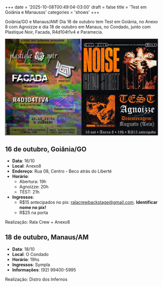 +++
date = '2025-10-08T00:49:04-03:00'
draft = false
title = 'Test em Goiânia e Manausss'
categories = 'shows'
+++

Goiânia/GO e Manaus/AM! Dia 16 de outubro tem Test em Goiânia, no Anexo 8 com Agnoizze e dia 18 de outubro em Manaus, no Condado, junto com Plastique Noir, Facada, R4d104t1v4 e Paramecia.

<!--more-->

![Test em Goiânia e Manaus](featured.jpg)

## 16 de outubro, Goiânia/GO

- **Data**: 16/10
- **Local**: Anexo8
- **Endereço**: Rua 08, Centro - Beco atrás do Liberté
- **Horário**:
  - Abertura: 19h
  - Agnoizze: 20h
  - TEST: 21h
- **Ingressos**:
  - R$15 antecipados no pix: ralacrewbackstage@gmail.com. **Identificar nome no pix!**
  - R$25 na porta

Realização: Rala Crew + Anexo8

## 18 de outubro, Manaus/AM

- **Data**: 18/10
- **Local**: O Condado
- **Horário**: 19hs
- **Ingressos**: Sympla
- **Informações**: (92) 99400-5995

Realização: Distro dos Infernos

